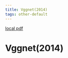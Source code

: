 ```yaml
---
title: Vggnet(2014)
tags: other-default
---
```


[local pdf](../../../pdfs/2014-VggNet.pdf)

# Vggnet(2014)
